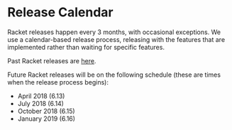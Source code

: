# Release Calendar

Racket releases happen every 3 months, with occasional exceptions. We use a calendar-based release process, releasing with the features that are implemented rather than waiting for specific features.

Past Racket releases are [here](http://download.racket-lang.org/all-versions.html).

Future Racket releases will be on the following schedule (these are times when the release process begins):

* April 2018 (6.13)
* July 2018 (6.14)
* October 2018 (6.15)
* January 2019 (6.16)
